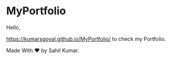 # MyPortfolio

Hello,

https://kumarsgoyal.github.io/MyPortfolio/ to check my Portfolio.

Made With ❤ by Sahil Kumar.

